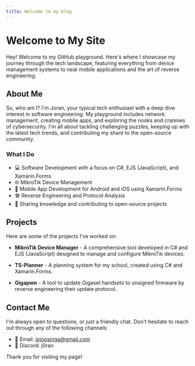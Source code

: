 ```yaml
---
title: Welcome to my blog
---
```

# Welcome to My Site

Hey! Welcome to my GitHub playground. Here's where I showcase my journey through the tech landscape, featuring everything from device management systems to neat mobile applications and the art of reverse engineering.

## About Me

So, who am I? I'm Joran, your typical tech enthusiast with a deep dive interest in software engineering. My playground includes network management, creating mobile apps, and exploring the nooks and crannies of cybersecurity. I'm all about tackling challenging puzzles, keeping up with the latest tech trends, and contributing my share to the open-source community.

### What I Do

- 💻 Software Development with a focus on C#, EJS (JavaScript), and Xamarin.Forms
- 🌐 MikroTik Device Management
- 📱 Mobile App Development for Android and iOS using Xamarin.Forms
- 🛠 Reverse Engineering and Protocol Analysis
- 📖 Sharing knowledge and contributing to open-source projects

## Projects

Here are some of the projects I've worked on:

- **MikroTik Device Manager** - A comprehensive tool developed in C# and EJS (JavaScript) designed to manage and configure MikroTik devices.
  
- **TS-Planner** - A planning system for my school, created using C# and Xamarin.Forms.

- **Gigapwn** - A tool to update Gigaset handsets to unsigned firmware by reverse engineering their update protocol.


## Contact Me

I'm always open to questions, or just a friendly chat. Don't hesitate to reach out through any of the following channels:

- 📧 Email: [jojoosinga@gmail.com](mailto:jojoosinga@gmail.com)
- 💬 Discord: j0ran

Thank you for visiting my page!
